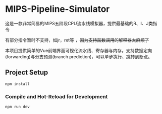 # MIPS-Pipeline-Simulator

这是一款非常简易的MIPS五阶段CPU流水线模拟器，提供最基础的R、I、J类指令

有部分指令暂时不支持，如jr，ret等 ，~~因为支持函数调用的解释器太麻烦了~~<br/>

本项目提供简单的Vue前端界面可视化流水线、寄存器与内存，支持数据定向(forwarding)与分支预测(branch prediction)，可以单步执行、跳转到断点。

## Project Setup

```sh
npm install
```

### Compile and Hot-Reload for Development

```sh
npm run dev
```
